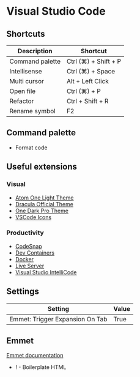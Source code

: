 # Visual Studio Code

## Shortcuts

| Description     | Shortcut             |
|-----------------|----------------------|
| Command palette | Ctrl (⌘) + Shift + P |
| Intellisense    | Ctrl (⌘) + Space     |
| Multi cursor    | Alt + Left Click     |
| Open file       | Ctrl (⌘) + P         |
| Refactor        | Ctrl + Shift + R     |
| Rename symbol   | F2                   |

## Command palette

- Format code

## Useful extensions

### Visual

- [Atom One Light Theme](https://marketplace.visualstudio.com/items?itemName=akamud.vscode-theme-onelight)
- [Dracula Official Theme](https://marketplace.visualstudio.com/items?itemName=dracula-theme.theme-dracula)
- [One Dark Pro Theme](https://marketplace.visualstudio.com/items?itemName=zhuangtongfa.Material-theme)
- [VSCode Icons](https://marketplace.visualstudio.com/items?itemName=vscode-icons-team.vscode-icons)

### Productivity
- [CodeSnap](https://marketplace.visualstudio.com/items?itemName=adpyke.codesnap)
- [Dev Containers](https://marketplace.visualstudio.com/items?itemName=ms-vscode-remote.remote-containers)
- [Docker](https://marketplace.visualstudio.com/items?itemName=ms-azuretools.vscode-docker)
- [Live Server](https://marketplace.visualstudio.com/items?itemName=ritwickdey.LiveServer)
- [Visual Studio IntelliCode](https://marketplace.visualstudio.com/items?itemName=VisualStudioExptTeam.vscodeintellicode)


## Settings

| Setting                         |   Value |
| ------------------------------- | ------- |
| Emmet: Trigger Expansion On Tab | True    |

## Emmet

[Emmet documentation](https://docs.emmet.io)

- ! - Boilerplate HTML
